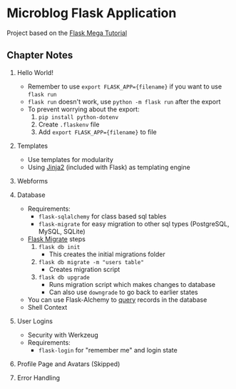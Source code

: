 # Microblog Flask Application

Project based on the [Flask Mega Tutorial](https://blog.miguelgrinberg.com/post/the-flask-mega-tutorial-part-i-hello-world)

## Chapter Notes

1. Hello World!
    - Remember to use `export FLASK_APP={filename}` if you want to use `flask run`
    - `flask run` doesn't work, use `python -m flask run` after the export
    - To prevent worrying about the export:
      1. `pip install python-dotenv`
      2. Create `.flaskenv` file
      3. Add `export FLASK_APP={filename}` to file

2. Templates
   - Use templates for modularity
   - Using [Jinja2](http://jinja.pocoo.org/docs/2.10/templates/) (included with Flask) as templating engine

3. Webforms
4. Database
   - Requirements:
      - `flask-sqlalchemy` for class based sql tables
      - `flask-migrate` for easy migration to other sql types (PostgreSQL, MySQL, SQLite)
   - [Flask Migrate](https://flask-migrate.readthedocs.io/en/latest/) steps
      1. `flask db init`
          - This creates the initial migrations folder
      2. `flask db migrate -m "users table"`
          - Creates migration script
      3. `flask db upgrade`
          - Runs migration script which makes changes to database
          - Can also use `downgrade` to go back to earlier states
   - You can use Flask-Alchemy to [query](http://flask-sqlalchemy.pocoo.org/2.3/queries/) records in the database
   - Shell Context
5. User Logins
   - Security with Werkzeug
   - Requirements:
      - `flask-login` for "remember me" and login state
6. Profile Page and Avatars (Skipped)
7. Error Handling